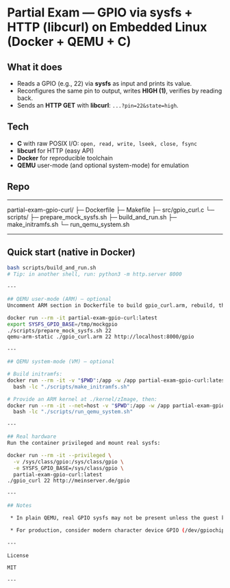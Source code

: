 # Partial Exam — GPIO via sysfs + HTTP (libcurl) on Embedded Linux (Docker + QEMU + C)

## What it does
- Reads a GPIO (e.g., 22) via **sysfs** as input and prints its value.
- Reconfigures the same pin to output, writes **HIGH (1)**, verifies by reading back.
- Sends an **HTTP GET** with **libcurl**: `...?pin=22&state=high`.

## Tech
- **C** with raw POSIX I/O: `open, read, write, lseek, close, fsync`
- **libcurl** for HTTP (easy API)
- **Docker** for reproducible toolchain
- **QEMU** user-mode (and optional system-mode) for emulation

## Repo

---

partial-exam-gpio-curl/
├─ Dockerfile
├─ Makefile
├─ src/gpio_curl.c
└─ scripts/
├─ prepare_mock_sysfs.sh
├─ build_and_run.sh
├─ make_initramfs.sh
└─ run_qemu_system.sh

---


## Quick start (native in Docker)
```bash
bash scripts/build_and_run.sh
# Tip: in another shell, run: python3 -m http.server 8000

---

## QEMU user-mode (ARM) — optional
Uncomment ARM section in Dockerfile to build gpio_curl.arm, rebuild, then:

docker run --rm -it partial-exam-gpio-curl:latest
export SYSFS_GPIO_BASE=/tmp/mockgpio
./scripts/prepare_mock_sysfs.sh 22
qemu-arm-static ./gpio_curl.arm 22 http://localhost:8000/gpio

---

## QEMU system-mode (VM) — optional

# Build initramfs:
docker run --rm -it -v "$PWD":/app -w /app partial-exam-gpio-curl:latest \
  bash -lc "./scripts/make_initramfs.sh"

# Provide an ARM kernel at ./kernel/zImage, then:
docker run --rm -it --net=host -v "$PWD":/app -w /app partial-exam-gpio-curl:latest \
  bash -lc "./scripts/run_qemu_system.sh"

---

## Real hardware
Run the container privileged and mount real sysfs:

docker run --rm -it --privileged \
  -v /sys/class/gpio:/sys/class/gpio \
  -e SYSFS_GPIO_BASE=/sys/class/gpio \
  partial-exam-gpio-curl:latest
./gpio_curl 22 http://meinserver.de/gpio

---

## Notes

 * In plain QEMU, real GPIO sysfs may not be present unless the guest kernel exposes a GPIO controller. The mock sysfs (/tmp/mockgpio) allows testing the same file I/O logic anywhere.

 * For production, consider modern character device GPIO (/dev/gpiochip*, libgpiod).
 
---

License

MIT

---
